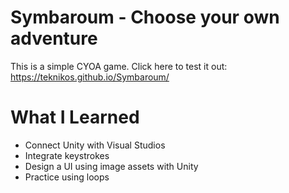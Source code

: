 # Symbaroum - Choose your own adventure

This is a simple CYOA game.
Click here to test it out: https://teknikos.github.io/Symbaroum/

# What I Learned

* Connect Unity with Visual Studios
* Integrate keystrokes
* Design a UI using image assets with Unity
* Practice using loops
